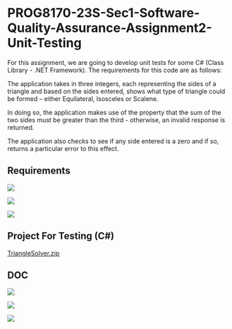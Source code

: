 # PROG8170-23S-Sec1-Software-Quality-Assurance-Assignment2-Unit-Testing

For this assignment, we are going to develop unit tests for some C# (Class Library - .NET Framework). The requirements for this code are as follows:

The application takes in three integers, each representing the sides of a triangle and based on the sides entered, shows what type of triangle could be formed – either Equilateral, Isosceles or Scalene.

In doing so, the application makes use of the property that the sum of the two sides must be greater than the third - otherwise, an invalid response is returned.

The application also checks to see if any side entered is a zero and if so, returns a particular error to this effect.

## Requirements

![](doc/screenshot/2023-08-22-13-29-33-image.png)

![](doc/screenshot/2023-08-22-13-29-39-image.png)

![](doc/screenshot/2023-08-22-13-29-44-image.png)

## Project For Testing (C#)

[TriangleSolver.zip](./doc/TriangleSolver.zip)

## DOC

![](doc/screenshot/2023-08-22-13-38-49-image.png)

![](doc/screenshot/2023-08-22-13-39-59-image.png)

![](doc/screenshot/2023-08-22-13-40-04-image.png)

